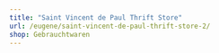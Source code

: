 ```yaml
---
title: "Saint Vincent de Paul Thrift Store"
url: /eugene/saint-vincent-de-paul-thrift-store-2/
shop: Gebrauchtwaren
---
```

